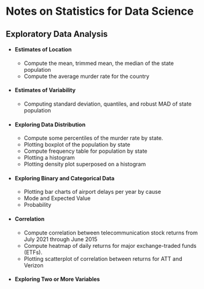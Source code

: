 # Notes on Statistics for Data Science

## Exploratory Data Analysis
- #### Estimates of Location
    - Compute the mean, trimmed mean, the median of the state 
population
    - Compute the average murder rate for the country
- #### Estimates of Variability
    - Computing standard deviation, quantiles, and robust MAD of state population
- #### Exploring Data Distribution
    - Compute some percentiles of the murder rate by state.
    - Plotting boxplot of the population by state
    - Compute frequency table for population by state 
    - Plotting a histogram
    - Plotting density plot superposed on a histogram
- #### Exploring Binary and Categorical Data
    - Plotting bar charts of airport delays per year by cause
    - Mode and Expected Value
    - Probability
- #### Correlation
    - Compute correlation between telecommunication stock returns from July 2021 through June 2015
    - Compute heatmap of daily returns for major exchange-traded funds (ETFs).
    - Plotting scatterplot of correlation between returns for ATT and Verizon
- #### Exploring Two or More Variables


